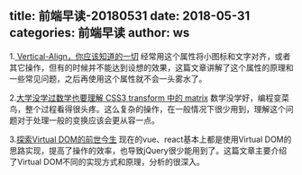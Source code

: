 title: 前端早读-20180531
date: 2018-05-31
categories: 前端早读
author: ws
---

1.[ Vertical-Align，你应该知道的一切](https://mp.weixin.qq.com/s/-mD3PCeQBqUK_5vAHicWtA)
经常用这个属性将小图标和文字对齐，或者其它操作，但有的时候并不能达到设想的效果，这篇文章讲解了这个属性的原理和一些常见问题，之后再使用这个属性就不会一头雾水了。

2.[大学没学过数学也要理解 CSS3 transform 中的 matrix](https://fanmingfei.com/posts/CSS3_Transform_Matrix_Intro.html)
数学没学好，编程变菜鸟，整个过程看得很头疼。这么复杂的操作，在一般情况下很少用到，理解这个问题对于处理一般的变换应该会更从容一点。

3.[探索Virtual DOM的前世今生](https://juejin.im/post/5b0638a9f265da0db53bbb6d)
现在的vue、react基本上都是使用Virtual DOM的思路实现，提高了操作的效率，也导致jQuery很少能用到了。这篇文章主要介绍了Virtual DOM不同的实现方式和原理，分析的很深入。
